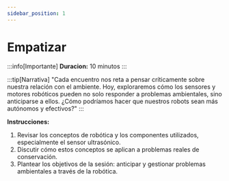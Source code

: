 ```yaml
---
sidebar_position: 1
---
```


# Empatizar 

:::info[Importante]
**Duracion:** 10 minutos
:::

:::tip[Narrativa]
"Cada encuentro nos reta a pensar críticamente sobre nuestra relación con el ambiente. Hoy, exploraremos cómo los sensores y motores robóticos pueden no solo responder a problemas ambientales, sino anticiparse a ellos. ¿Cómo podríamos hacer que nuestros robots sean más autónomos y efectivos?"
:::

**Instrucciones:**
1. Revisar los conceptos de robótica y los componentes utilizados, especialmente el sensor ultrasónico.
2. Discutir cómo estos conceptos se aplican a problemas reales de conservación.
3. Plantear los objetivos de la sesión: anticipar y gestionar problemas ambientales a través de la robótica.